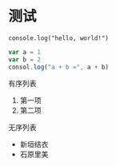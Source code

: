 # 测试

`console.log("hello, world!")`

 ```javascript
var a = 1
var b = 2
consol.log("a + b =", a + b)
 ```
有序列表
 1. 第一项
 2. 第二项
 
无序列表
 * 新垣结衣
 * 石原里美
